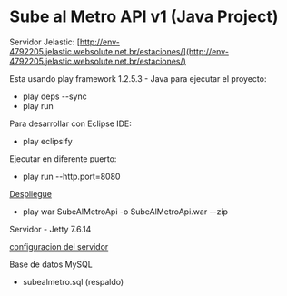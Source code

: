 Sube al Metro API v1 (Java Project)
===================================

Servidor Jelastic: [http://env-4792205.jelastic.websolute.net.br/estaciones/](http://env-4792205.jelastic.websolute.net.br/estaciones/)

Esta usando play framework 1.2.5.3 - Java
para ejecutar el proyecto:

* play deps --sync
* play run

Para desarrollar con Eclipse IDE:

* play eclipsify

Ejecutar en diferente puerto:

* play run --http.port=8080

[Despliegue](http://www.playframework.com/documentation/1.2.5/deployment#appservers)

* play war SubeAlMetroApi -o SubeAlMetroApi.war --zip

Servidor - Jetty 7.6.14

[configuracion del servidor](http://willyaguirre.me/?p=584)

Base de datos MySQL

* subealmetro.sql (respaldo)
